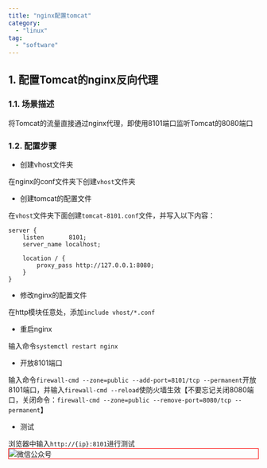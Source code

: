 ```yaml
---
title: "nginx配置tomcat"
category:
  - "linux"
tag:
  - "software"
---
```


## 1. 配置Tomcat的nginx反向代理

### 1.1. 场景描述
将Tomcat的流量直接通过nginx代理，即使用8101端口监听Tomcat的8080端口

### 1.2. 配置步骤

- 创建vhost文件夹

在nginx的conf文件夹下创建`vhost`文件夹

- 创建tomcat的配置文件

在`vhost`文件夹下面创建`tomcat-8101.conf`文件，并写入以下内容：

```
server {
	listen       8101;
	server_name localhost;

	location / {
		proxy_pass http://127.0.0.1:8080;
	}
}
```

- 修改nginx的配置文件

在http模块任意处，添加`include vhost/*.conf`

- 重启nginx

输入命令`systemctl restart nginx`

- 开放8101端口

输入命令`firewall-cmd --zone=public --add-port=8101/tcp --permanent`开放8101端口，并输入`firewall-cmd --reload`使防火墙生效【不要忘记关闭8080端口，关闭命令：`firewall-cmd --zone=public --remove-port=8080/tcp --permanent`】

- 测试

浏览器中输入`http://{ip}:8101`进行测试
<img style="border:1px red solid; display:block; margin:0 auto;" :src="$withBase('/qrcode.jpg')" alt="微信公众号" />
